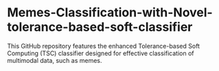 # Memes-Classification-with-Novel-tolerance-based-soft-classifier
This GitHub repository features the enhanced Tolerance-based Soft Computing (TSC) classifier designed for effective classification of multimodal data, such as memes.
